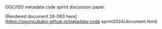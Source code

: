 OGC/ISO metadata code sprint discussion paper.

[Rendered document 24-063 here](https://ogcincubator.github.io/metadata-code sprint2024/document.html)
